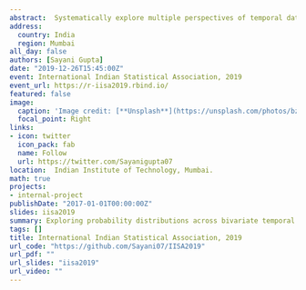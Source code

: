 ```yaml
---
abstract:  Systematically explore multiple perspectives of temporal data across deconstructed time through the package gravitas
address:
  country: India
  region: Mumbai
all_day: false
authors: [Sayani Gupta]
date: "2019-12-26T15:45:00Z"
event: International Indian Statistical Association, 2019
event_url: https://r-iisa2019.rbind.io/
featured: false
image:
  caption: 'Image credit: [**Unsplash**](https://unsplash.com/photos/bzdhc5b3Bxs)'
  focal_point: Right
links:
- icon: twitter
  icon_pack: fab
  name: Follow
  url: https://twitter.com/Sayanigupta07
location:  Indian Institute of Technology, Mumbai.
math: true
projects:
- internal-project
publishDate: "2017-01-01T00:00:00Z"
slides: iisa2019
summary: Exploring probability distributions across bivariate temporal granularities through R package gravitas
tags: []
title: International Indian Statistical Association, 2019
url_code: "https://github.com/Sayani07/IISA2019"
url_pdf: ""
url_slides: "iisa2019"
url_video: ""
---
```

